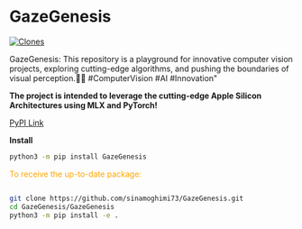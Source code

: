 # GazeGenesis

[![Clones](https://img.shields.io/badge/Clones-0-blue)](https://github.com/sinamoghimi73/GazeGenesis)

GazeGenesis: This repository is a playground for innovative computer vision projects, exploring cutting-edge algorithms, and pushing the boundaries of visual perception.🔭📸 #ComputerVision #AI #Innovation"


**The project is intended to leverage the cutting-edge Apple Silicon Architectures using MLX and PyTorch!**

[PyPI Link](https://pypi.org/project/GazeGenesis/)

**Install**
```zsh
python3 -m pip install GazeGenesis
```

<color style="color : orange">To receive the up-to-date package:</color>

```zsh

git clone https://github.com/sinamoghimi73/GazeGenesis.git
cd GazeGenesis/GazeGenesis
python3 -m pip install -e .
```
